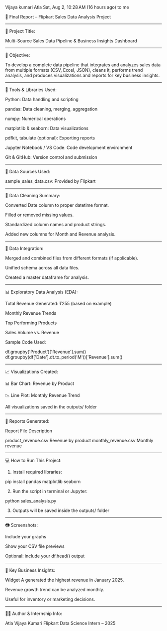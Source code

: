 Vijaya kumari Atla
Sat, Aug 2, 10:28 AM (16 hours ago)
to me

📝 Final Report – Flipkart Sales Data Analysis Project


---

🛒 Project Title:

Multi-Source Sales Data Pipeline & Business Insights Dashboard


---

🎯 Objective:

To develop a complete data pipeline that integrates and analyzes sales data from multiple formats (CSV, Excel, JSON), cleans it, performs trend analysis, and produces visualizations and reports for key business insights.


---

🧰 Tools & Libraries Used:

Python: Data handling and scripting

pandas: Data cleaning, merging, aggregation

numpy: Numerical operations

matplotlib & seaborn: Data visualizations

pdfkit, tabulate (optional): Exporting reports

Jupyter Notebook / VS Code: Code development environment

Git & GitHub: Version control and submission



---

📂 Data Sources Used:

sample_sales_data.csv: Provided by Flipkart

---


🧹 Data Cleaning Summary:

Converted Date column to proper datetime format.

Filled or removed missing values.

Standardized column names and product strings.

Added new columns for Month and Revenue analysis.



---


🔗 Data Integration:

Merged and combined files from different formats (if applicable).

Unified schema across all data files.

Created a master dataframe for analysis.



---

📊 Exploratory Data Analysis (EDA):

Total Revenue Generated: ₹255 (based on example)

Monthly Revenue Trends

Top Performing Products

Sales Volume vs. Revenue


Sample Code Used:

df.groupby('Product')['Revenue'].sum()
df.groupby(df['Date'].dt.to_period('M'))['Revenue'].sum()


---


📈 Visualizations Created:

📊 Bar Chart: Revenue by Product

📉 Line Plot: Monthly Revenue Trend

All visualizations saved in the outputs/ folder


---


🧾 Reports Generated:

Report File Description

product_revenue.csv Revenue by product
monthly_revenue.csv Monthly revenue


---

💻 How to Run This Project:

1. Install required libraries:

pip install pandas matplotlib seaborn


2. Run the script in terminal or Jupyter:

python sales_analysis.py


3. Outputs will be saved inside the outputs/ folder



---


📷 Screenshots:

Include your graphs

Show your CSV file previews

Optional: include your df.head() output



---


📌 Key Business Insights:

Widget A generated the highest revenue in January 2025.

Revenue growth trend can be analyzed monthly.

Useful for inventory or marketing decisions.



---

👩‍💻 Author & Internship Info:

Atla Vijaya Kumari
Flipkart Data Science Intern – 2025

